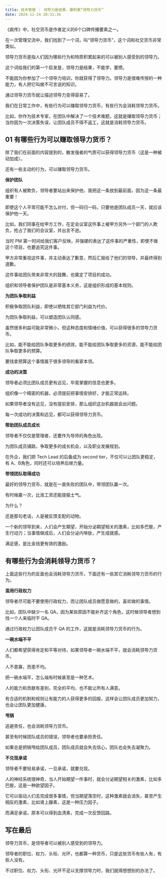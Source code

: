 ```yaml
---
title: 技术管理 ｜ 领导力是结果，要积累“领导力货币”
date: 2024-11-24 20:31:36
---
```


《疯传》中，社交货币是作者定义的6个口碑传播要素之一。

在一次管理交流中，我们找到了一个词，叫“领导力货币”，这个词和社交货币非常类似。

领导力货币是指人们因为哪些行为和特质积累起来的可以被别人感受到的领导力。

这个词给我们的第一个启发是，领导力是结果，不能学，要攒。

不能因为你参加了一个领导力培训，你就获得了领导力。领导力是很难传授的一种能力，有人把它叫做不可言说的知识。

通过领导力货币就让描述领导力变得容易了。

我们在日常工作中，有些行为可以赚取领导力货币，有些行为会消耗领导力货币。

比如，你作为技术专家，在团队中解决了一个技术难题，这就是赚取领导力货币；当你因为一次决策失误，让团队成员不得不返工，这就是消耗领导力货币。

## 01 有哪些行为可以赚取领导力货币？

除了我们在前面的内容提到的，散发强者的气质可以获得领导力货币（这是一种被动加成）。

还有一些主动的行为，可以赚取领导力货币。

**保护团队**

组织有人被欺负，领导者要站出来保护他，我把这一条放到最前面，因为这一条最重要！

即使这个人平常可能不怎么对付，但一码归一码，只要他是团队成员一天，就应该保护他一天。

比如，我们同事在给甲方工作，在定会议室这件事上被甲方另外一个部门的人欺负，抢占了我们的会议室，并出言不逊。

当时 PM 第一时间给我们客户反映，并强硬的表达了这件事的严重性，即使不做这个项目，也要追究这件事。

甲方非常重视这件事，并主动表达了歉意，然后汇报给了他们的领导，并最终得到道歉。

这件事给团队带来非常大的鼓舞，也奠定了项目的成功。

组织和领导者保护团队是非常基本义务，这是组织形成的基本规则。

**为团队争取利益**  

积极争取团队利益，即使以牺牲其它部门利益为代价。

为团队争取利益，可以塑造团队认同感。

虽然很多利益可能非常微小，但这种态度和情绪价值，可以获得很多的领导力货币。

比如，能不能给团队争取更多的绩效，能不能给团队争取更多的资源，能不能给团队争取更多的预算。

要钱拿预算这个事情属于很多领导的看家本领。

**成功的决策**

领导者必须比团队成员更有远见，毕竟掌握的信息也更多。

组织像一个精密的机器，必须提前把事情安排好，才能正常运转。

如果领导者没有远见，没有提前安排，那么组织这台机器就会出问题。

每一次成功的决策和远见，都可以获得领导力货币。

**帮助团队成员成长**

领导者不仅仅是管理者，还要作为导师的角色出现。

为团队成员铺路，争取更多的成长机会，以及职业发展规划。

在外企，我们把 Tech Lead 的后备成为 second tier，不仅可以让团队更稳定，有 A、B角色，同时还可以培养后继力量。

**带领团队取得成功**

最好的领导力货币，就是在一直失败的团队中，带领团队赢一次。

有时候赢一次，比涨工资还能提振士气。

为什么？

还是那句老话，人是被反馈支配的动物。

一个新的领导到来，人们会产生期望，开始分泌期望相关的激素，比如多巴胺，产生行动力；当事情做成后，人们会分泌内啡肽，产生成就感。

满足感，是比金钱更有效的激励。

## 有哪些行为会消耗领导力货币？

上面这些行为的反面也会消耗领导力货币，下面还有一些其它消耗领导力货币的行为。

**滥用行政权力**

领导者尽可能不要使用行政权力，而让团队成员做愿意做的，喜欢做的事情。

比如，团队中缺少一名 QA，因为某些原因不能补齐这个角色，这时候领导者想到找一个人来临时干 QA。

通过行政权力让团队成员干 QA 的工作，这就是消耗领导力货币的行为。

**一碗水端不平**

人们都希望获得肯定和平等对待，如果领导者一碗水端不平，就会消耗领导力货币。

人不患寡，而患不均。

把一碗水端平，怎么端有时候甚至是一种艺术。

人的能力和贡献有差别，完全的平均，也不能让所有人满意。

有合适的机制和规则让有能力的人获得更多的回报，这样会让团队成员更加努力，也会让团队更加健康。

**甩锅**

逃避责任，也会消耗领导力货币。

甚至有时候团队成员的错误，领导者也要承担责任。

如果总是把锅甩给团队成员，团队成员就会失去信心，团队也会失去凝聚力。

**不兑现承诺**

领导者不要轻易承诺，一旦承诺，就要兑现。

人的神经系统很神奇，当人开始期望一件事时，就会分泌期望相关的激素，比如多巴胺，这是一种欲望因子。

它可以驱动人们去完成很多事情，但当期望落空时，这种激素就会消失，甚至产生相反的激素，比如肾上腺素，这是一种压力因子。

而满足承诺，原本可以得到血清素，完成一次反馈回路。

## 写在最后

领导力货币，是领导者可以被别人感受到的领导力。

领导者的职位、权力、头衔、光环，也都算一种货币，只是这些货币有些人有，有些人没有。

不过职位、权力、头衔、光环不足以支撑领导力时，我们就得想想别的办法了。